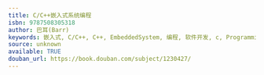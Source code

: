 ```yaml
---
title: C/C++嵌入式系统编程
isbn: 9787508305318
author: 巴耳(Barr)
keywords: 嵌入式, C/C++, C++, EmbeddedSystem, 编程, 软件开发, c, Programming
source: unknown
available: TRUE
douban_url: https://book.douban.com/subject/1230427/
---
```

